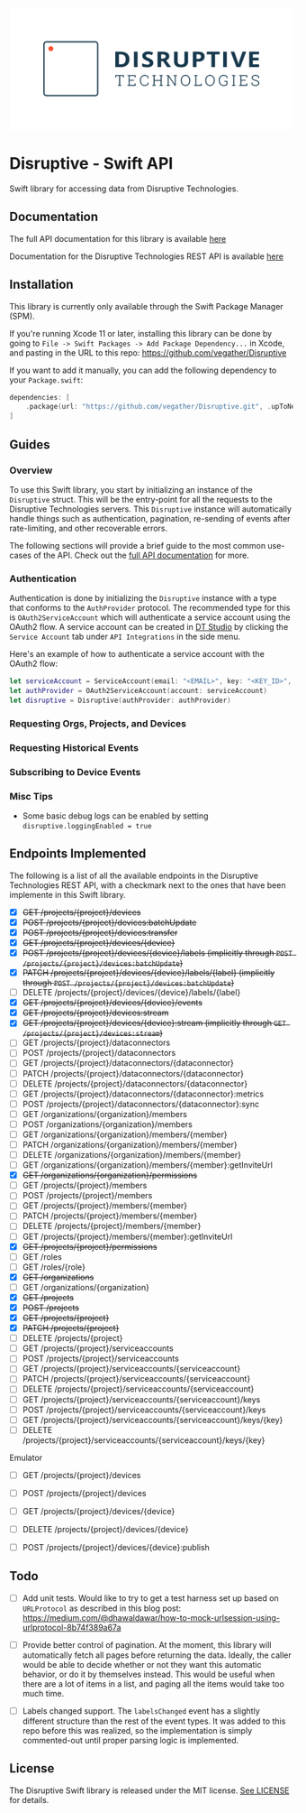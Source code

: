 ![DT Logo](https://raw.githubusercontent.com/vegather/Disruptive/master/dt_logo.png)

# Disruptive - Swift API

Swift library for accessing data from Disruptive Technologies.


## Documentation

The full API documentation for this library is available [here](https://vegather.github.io/Disruptive/)

Documentation for the Disruptive Technologies REST API is available [here](https://support.disruptive-technologies.com/hc/en-us/articles/360012807260)


## Installation

This library is currently only available through the Swift Package Manager (SPM).

If you're running Xcode 11 or later, installing this library can be done by going to `File -> Swift Packages -> Add Package Dependency...` in Xcode, and pasting in the URL to this repo: https://github.com/vegather/Disruptive

If you want to add it manually, you can add the following dependency to your `Package.swift`:

```swift
dependencies: [
    .package(url: "https://github.com/vegather/Disruptive.git", .upToNextMajor(from: "2.0.0"))
]
```


## Guides

### Overview

To use this Swift library, you start by initializing an instance of the `Disruptive` struct. This will be the entry-point for all the requests to the Disruptive Technologies servers. This `Disruptive` instance will automatically handle things such as authentication, pagination, re-sending of events after rate-limiting, and other recoverable errors. 

The following sections will provide a brief guide to the most common use-cases of the API. Check out the [full API documentation](https://vegather.github.io/Disruptive/) for more.


### Authentication

Authentication is done by initializing the `Disruptive` instance with a type that conforms to the `AuthProvider` protocol. The recommended type for this is `OAuth2ServiceAccount` which will authenticate a service account using the OAuth2 flow. A service account can be created in [DT Studio](https://studio.disruptive-technologies.com) by clicking the `Service Account` tab under `API Integrations` in the side menu.

Here's an example of how to authenticate a service account with the OAuth2 flow:

```swift
let serviceAccount = ServiceAccount(email: "<EMAIL>", key: "<KEY_ID>", secret: "<SECRET>")
let authProvider = OAuth2ServiceAccount(account: serviceAccount)
let disruptive = Disruptive(authProvider: authProvider)
```

### Requesting Orgs, Projects, and Devices

### Requesting Historical Events

### Subscribing to Device Events

### Misc Tips

* Some basic debug logs can be enabled by setting `disruptive.loggingEnabled = true` 



## Endpoints Implemented

The following is a list of all the available endpoints in the Disruptive Technologies REST API, with a checkmark next to the ones that have been implemente in this Swift library.

- [x] ~~GET /projects/{project}/devices~~
- [x] ~~POST /projects/{project}/devices:batchUpdate~~
- [x] ~~POST /projects/{project}/devices:transfer~~
- [x] ~~GET /projects/{project}/devices/{device}~~
- [x] ~~POST /projects/{project}/devices/{device}/labels (implicitly through `POST /projects/{project}/devices:batchUpdate`)~~
- [x] ~~PATCH /projects/{project}/devices/{device}/labels/{label} (implicitly through `POST /projects/{project}/devices:batchUpdate`)~~
- [ ] DELETE /projects/{project}/devices/{device}/labels/{label}
- [x] ~~GET /projects/{project}/devices/{device}/events~~
- [x] ~~GET /projects/{project}/devices:stream~~
- [x] ~~GET /projects/{project}/devices/{device}:stream (implicitly through `GET /projects/{project}/devices:stream`)~~
- [ ] GET /projects/{project}/dataconnectors
- [ ] POST /projects/{project}/dataconnectors
- [ ] GET /projects/{project}/dataconnectors/{dataconnector}
- [ ] PATCH /projects/{project}/dataconnectors/{dataconnector}
- [ ] DELETE /projects/{project}/dataconnectors/{dataconnector}
- [ ] GET /projects/{project}/dataconnectors/{dataconnector}:metrics
- [ ] POST /projects/{project}/dataconnectors/{dataconnector}:sync
- [ ] GET /organizations/{organization}/members
- [ ] POST /organizations/{organization}/members
- [ ] GET /organizations/{organization}/members/{member}
- [ ] PATCH /organizations/{organization}/members/{member}
- [ ] DELETE /organizations/{organization}/members/{member}
- [ ] GET /organizations/{organization}/members/{member}:getInviteUrl
- [x] ~~GET /organizations/{organization}/permissions~~
- [ ] GET /projects/{project}/members
- [ ] POST /projects/{project}/members
- [ ] GET /projects/{project}/members/{member}
- [ ] PATCH /projects/{project}/members/{member}
- [ ] DELETE /projects/{project}/members/{member}
- [ ] GET /projects/{project}/members/{member}:getInviteUrl
- [x] ~~GET /projects/{project}/permissions~~
- [ ] GET /roles
- [ ] GET /roles/{role}
- [x] ~~GET /organizations~~
- [ ] GET /organizations/{organization}
- [x] ~~GET /projects~~
- [x] ~~POST /projects~~
- [x] ~~GET /projects/{project}~~
- [x] ~~PATCH /projects/{project}~~
- [ ] DELETE /projects/{project}
- [ ] GET /projects/{project}/serviceaccounts
- [ ] POST /projects/{project}/serviceaccounts
- [ ] GET /projects/{project}/serviceaccounts/{serviceaccount}
- [ ] PATCH /projects/{project}/serviceaccounts/{serviceaccount}
- [ ] DELETE /projects/{project}/serviceaccounts/{serviceaccount}
- [ ] GET /projects/{project}/serviceaccounts/{serviceaccount}/keys
- [ ] POST /projects/{project}/serviceaccounts/{serviceaccount}/keys
- [ ] GET /projects/{project}/serviceaccounts/{serviceaccount}/keys/{key}
- [ ] DELETE /projects/{project}/serviceaccounts/{serviceaccount}/keys/{key}

Emulator
- [ ] GET /projects/{project}/devices
- [ ] POST /projects/{project}/devices
- [ ] GET /projects/{project}/devices/{device}
- [ ] DELETE /projects/{project}/devices/{device}
- [ ] POST /projects/{project}/devices/{device}:publish


## Todo

- [ ] Add unit tests. Would like to try to get a test harness set up based on `URLProtocol` as described in this blog post: https://medium.com/@dhawaldawar/how-to-mock-urlsession-using-urlprotocol-8b74f389a67a
- [ ] Provide better control of pagination. At the moment, this library will automatically fetch all pages before returning the data. Ideally, the caller would be able to decide whether or not they want this automatic behavior, or do it by themselves instead. This would be useful when there are a lot of items in a list, and paging all the items would take too much time.
- [ ] Labels changed support. The `labelsChanged` event has a slightly different structure than the rest of the event types. It was added to this repo before this was realized, so the implementation is simply commented-out until proper parsing logic is implemented. 


## License

The Disruptive Swift library is released under the MIT license. [See LICENSE](https://github.com/vegather/Disruptive/blob/master/LICENSE) for details.
